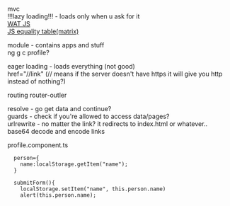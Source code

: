 mvc         
!!!lazy loading!!! - loads only when u ask for it           
[WAT JS](https://www.youtube.com/watch?v=oK2vXWfCnt4)    
[JS equality table(matrix)](https://dorey.github.io/JavaScript-Equality-Table/)     

<app-root>    
    <app-profile>   
    <app-gallery>   
    <app-spying>    
    
    
    
    
module - contains apps and stuff           
ng g c profile?         
    
eager loading - loads everything (not good)         
href="//link" (// means if the server doesn't have https it will give you http instead of nothing?)        

routing
router-outler

resolve - go get data and continue?     
guards - check if you're allowed to access data/pages?      
urlrewrite - no matter the link? it redirects to index.html or whatever..       
base64 decode and encode links      

profile.component.ts
```
  person={
    name:localStorage.getItem("name");
  }

  submitForm(){
    localStorage.setItem("name", this.person.name)
    alert(this.person.name);
```

```

```
